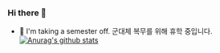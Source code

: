 ### Hi there 👋

<!--
**gjlee0802/gjlee0802** is a ✨ _special_ ✨ repository because its `README.md` (this file) appears on your GitHub profile.

Here are some ideas to get you started:

- 🔭 I’m currently working on ...
- 🌱 I’m currently learning ...
- 👯 I’m looking to collaborate on ...
- 🤔 I’m looking for help with ...
- 💬 Ask me about ...
- 📫 How to reach me: ...
- 😄 Pronouns: ...
- ⚡ Fun fact: ...
-->

- 🌱  I'm taking a semester off. 군대체 복무를 위해 휴학 중입니다.
[![Anurag's github stats](https://github-readme-stats.vercel.app/api?username=gjlee0802)](https://github.com/anuraghazra/github-readme-stats)
